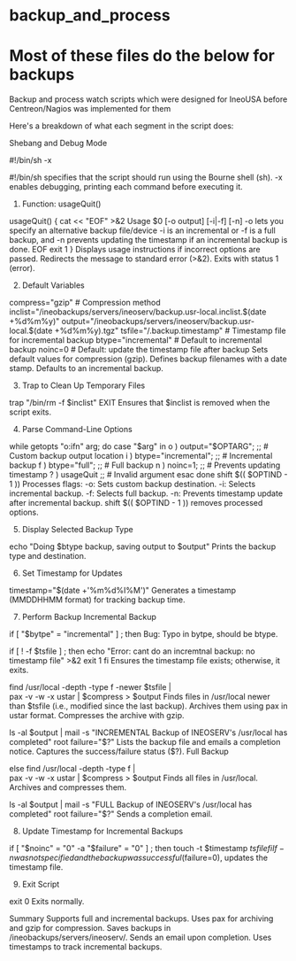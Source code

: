 # backup_and_process
# Most of these files do the below for backups

Backup and process watch scripts which were designed for IneoUSA
before Centreon/Nagios was implemented for them 

Here's a breakdown of what each segment in the script does:

Shebang and Debug Mode

#!/bin/sh -x

#!/bin/sh specifies that the script should run using the Bourne shell (sh).
-x enables debugging, printing each command before executing it.


1. Function: usageQuit()

usageQuit()
{
  cat << "EOF" >&2
Usage $0 [-o output] [-i|-f] [-n]
  -o lets you specify an alternative backup file/device
  -i is an incremental or -f is a full backup, and -n prevents
  updating the timestamp if an incremental backup is done.
EOF
  exit 1
}
Displays usage instructions if incorrect options are passed.
Redirects the message to standard error (>&2).
Exits with status 1 (error).


2. Default Variables

compress="gzip"  # Compression method
inclist="/ineobackups/servers/ineoserv/backup.usr-local.inclist.$(date +%d%m%y)"
output="/ineobackups/servers/ineoserv/backup.usr-local.$(date +%d%m%y).tgz"
tsfile="/.backup.timestamp"  # Timestamp file for incremental backup
btype="incremental"  # Default to incremental backup
noinc=0  # Default: update the timestamp file after backup
Sets default values for compression (gzip).
Defines backup filenames with a date stamp.
Defaults to an incremental backup.


3. Trap to Clean Up Temporary Files

trap "/bin/rm -f $inclist" EXIT
Ensures that $inclist is removed when the script exits.


4. Parse Command-Line Options

while getopts "o:ifn" arg; do
  case "$arg" in
    o ) output="$OPTARG";       ;;  # Custom backup output location
    i ) btype="incremental";    ;;  # Incremental backup
    f ) btype="full";           ;;  # Full backup
    n ) noinc=1;                ;;  # Prevents updating timestamp
    ? ) usageQuit               ;;  # Invalid argument
  esac
done
shift $(( $OPTIND - 1 ))
Processes flags:
-o: Sets custom backup destination.
-i: Selects incremental backup.
-f: Selects full backup.
-n: Prevents timestamp update after incremental backup.
shift $(( $OPTIND - 1 )) removes processed options.


5. Display Selected Backup Type

echo "Doing $btype backup, saving output to $output"
Prints the backup type and destination.


6. Set Timestamp for Updates

timestamp="$(date +'%m%d%I%M')"
Generates a timestamp (MMDDHHMM format) for tracking backup time.


7. Perform Backup
Incremental Backup

if [ "$bytpe" = "incremental" ] ; then
Bug: Typo in bytpe, should be btype.

  if [ ! -f $tsfile ] ; then
    echo "Error: cant do an incremtnal backup: no timestamp file" >&2
    exit 1
  fi
Ensures the timestamp file exists; otherwise, it exits.

  find /usr/local -depth -type f -newer $tsfile | \
    pax -v -w -x ustar | $compress > $output
Finds files in /usr/local newer than $tsfile (i.e., modified since the last backup).
Archives them using pax in ustar format.
Compresses the archive with gzip.

  ls -al $output | mail -s "INCREMENTAL Backup of INEOSERV's /usr/local has completed" root
  failure="$?"
Lists the backup file and emails a completion notice.
Captures the success/failure status ($?).
Full Backup

else
  find /usr/local -depth -type f | \
    pax -v -w -x ustar | $compress > $output
Finds all files in /usr/local.
Archives and compresses them.

  ls -al $output | mail -s "FULL Backup of INEOSERV's /usr/local has completed" root
  failure="$?"
Sends a completion email.


8. Update Timestamp for Incremental Backups

if [ "$noinc" = "0" -a "$failure" = "0" ] ; then
  touch -t $timestamp $tsfile
fi
If -n was not specified and the backup was successful ($failure=0), updates the timestamp file.


9. Exit Script

exit 0
Exits normally.

Summary
Supports full and incremental backups.
Uses pax for archiving and gzip for compression.
Saves backups in /ineobackups/servers/ineoserv/.
Sends an email upon completion.
Uses timestamps to track incremental backups.
